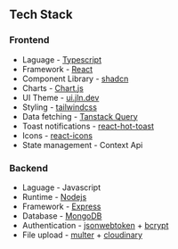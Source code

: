 ## Tech Stack

### Frontend

- Laguage - [Typescript](https://www.typescriptlang.org/)
- Framework - [React](https://react.dev/)
- Component Library - [shadcn](https://ui.shadcn.com/)
- Charts - [Chart.js](https://www.chartjs.org/)
- UI Theme - [ui.jln.dev](https://ui.jln.dev/)
- Styling - [tailwindcss](https://tailwindcss.com/)
- Data fetching - [Tanstack Query](https://tanstack.com/query/latest)
- Toast notifications - [react-hot-toast](https://react-hot-toast.com/)
- Icons - [react-icons](https://react-icons.github.io/react-icons/)
- State management - Context Api

### Backend

- Laguage - Javascript
- Runtime - [Nodejs](https://nodejs.org/en)
- Framework - [Express](https://expressjs.com/)
- Database - [MongoDB](https://www.mongodb.com/)
- Authentication - [jsonwebtoken](https://jwt.io/) + [bcrypt](https://www.npmjs.com/package/bcrypt)
- File upload - [multer](https://github.com/expressjs/multer) + [cloudinary](https://cloudinary.com/)

